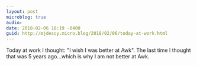 ```yaml
---
layout: post
microblog: true
audio: 
date: 2018-02-06 18:19 -0400
guid: http://mjdescy.micro.blog/2018/02/06/today-at-work.html
---
```

Today at work I thought: "I wish I was better at Awk". The last time I thought that was 5 years ago…which is why I am not better at Awk. 

